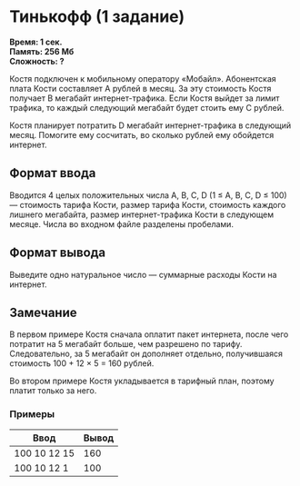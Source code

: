 <h1 class="title">Тинькофф (1 задание)</h1>
<p><b>Время: 1 сек.<br>Память: 256 Мб<br>Сложность: ?</b></p>
<p>Костя подключен к мобильному оператору «Мобайл». Абонентская плата Кости составляет A рублей в месяц. За эту стоимость Костя получает B мегабайт интернет-трафика. Если Костя выйдет за лимит трафика, то каждый следующий мегабайт будет стоить ему C рублей.</p>
<p>Костя планирует потратить D мегабайт интернет-трафика в следующий месяц. Помогите ему сосчитать, во сколько рублей ему обойдется интернет.</p>
<h2>Формат ввода</h2>
<p>Вводится 4 целых положительных числа A, B, C, D (1 ≤ A, B, C, D ≤ 100) — стоимость тарифа Кости, размер тарифа Кости, стоимость каждого лишнего мегабайта, размер интернет-трафика Кости в следующем месяце. Числа во входном файле разделены пробелами.</p>
<h2>Формат вывода</h2>
<p>Выведите одно натуральное число — суммарные расходы Кости на интернет.</p>
<h2>Замечание</h2>
<p>В первом примере Костя сначала оплатит пакет интернета, после чего потратит на 5 мегабайт больше, чем разрешено по тарифу. Следовательно, за 5 мегабайт он дополняет отдельно, получившаяся стоимость 100 + 12 × 5 = 160 рублей.</p>
<p>Во втором примере Костя укладывается в тарифный план, поэтому платит только за него.</p>
<h3>Примеры</h3>
<table class="sample-tests">
  <thead>
     <tr>
        <th>Ввод</th>
        <th>Вывод</th>
     </tr>
  </thead>
  <tbody>
     <tr>
        <td>100  10  12  15</td>
        <td>160</td>
     </tr>
     <tr>
        <td>100  10  12  1</td>
        <td>100</td>
     </tr>
    
  </tbody>
</table>